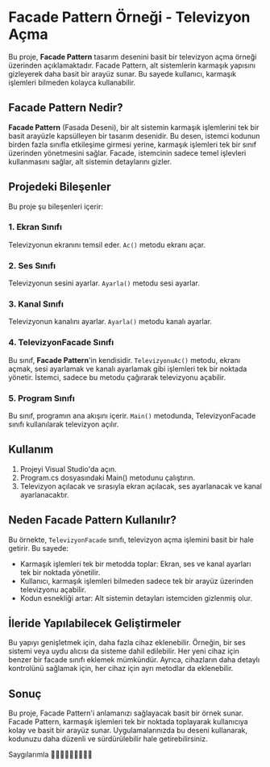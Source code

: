 # Facade Pattern Örneği - Televizyon Açma

Bu proje, **Facade Pattern** tasarım desenini basit bir televizyon açma örneği üzerinden açıklamaktadır. Facade Pattern, alt sistemlerin karmaşık yapısını gizleyerek daha basit bir arayüz sunar. Bu sayede kullanıcı, karmaşık işlemleri bilmeden kolayca kullanabilir.


## Facade Pattern Nedir?

**Facade Pattern** (Fasada Deseni), bir alt sistemin karmaşık işlemlerini tek bir basit arayüzle kapsülleyen bir tasarım desenidir. Bu desen, istemci kodunun birden fazla sınıfla etkileşime girmesi yerine, karmaşık işlemleri tek bir sınıf üzerinden yönetmesini sağlar. Facade, istemcinin sadece temel işlevleri kullanmasını sağlar, alt sistemin detaylarını gizler.


## Projedeki Bileşenler

Bu proje şu bileşenleri içerir:

### 1. Ekran Sınıfı

Televizyonun ekranını temsil eder. `Ac()` metodu ekranı açar.

### 2. Ses Sınıfı

Televizyonun sesini ayarlar. `Ayarla()` metodu sesi ayarlar.

### 3. Kanal Sınıfı

Televizyonun kanalını ayarlar. `Ayarla()` metodu kanalı ayarlar.

### 4. TelevizyonFacade Sınıfı

Bu sınıf, **Facade Pattern**'in kendisidir. `TelevizyonuAc()` metodu, ekranı açmak, sesi ayarlamak ve kanalı ayarlamak gibi işlemleri tek bir noktada yönetir. İstemci, sadece bu metodu çağırarak televizyonu açabilir.


### 5. Program Sınıfı

Bu sınıf, programın ana akışını içerir. `Main()` metodunda, TelevizyonFacade sınıfı kullanılarak televizyon açılır.

## Kullanım

1. Projeyi Visual Studio'da açın.
2. Program.cs dosyasındaki Main() metodunu çalıştırın.
3. Televizyon açılacak ve sırasıyla ekran açılacak, ses ayarlanacak ve kanal ayarlanacaktır.
   
## Neden Facade Pattern Kullanılır?

Bu örnekte, `TelevizyonFacade` sınıfı, televizyon açma işlemini basit bir hale getirir. Bu sayede:

- Karmaşık işlemleri tek bir metodda toplar: Ekran, ses ve kanal ayarları tek bir noktada yönetilir.
- Kullanıcı, karmaşık işlemleri bilmeden sadece tek bir arayüz üzerinden televizyonu açabilir.
- Kodun esnekliği artar: Alt sistemin detayları istemciden gizlenmiş olur.

## İleride Yapılabilecek Geliştirmeler

Bu yapıyı genişletmek için, daha fazla cihaz eklenebilir. Örneğin, bir ses sistemi veya uydu alıcısı da sisteme dahil edilebilir. Her yeni cihaz için benzer bir facade sınıfı eklemek mümkündür. Ayrıca, cihazların daha detaylı kontrolünü sağlamak için, her cihaz için ayrı metodlar da eklenebilir.

## Sonuç

Bu proje, Facade Pattern'i anlamanızı sağlayacak basit bir örnek sunar. Facade Pattern, karmaşık işlemleri tek bir noktada toplayarak kullanıcıya kolay ve basit bir arayüz sunar. Uygulamalarınızda bu deseni kullanarak, kodunuzu daha düzenli ve sürdürülebilir hale getirebilirsiniz.


Saygılarımla 🧠👣👩🏻‍💻🙋🏼‍♀💐
